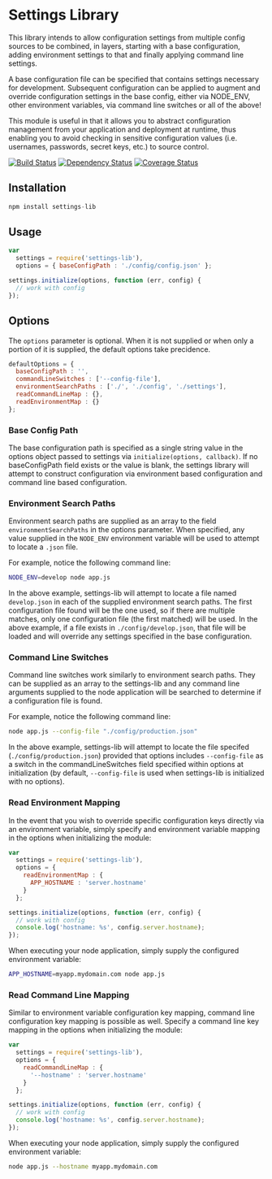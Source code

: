 # Settings Library

This library intends to allow configuration settings from multiple config sources to be combined, in layers, starting with a base configuration, adding environment settings to that and finally applying command line settings.

A base configuration file can be specified that contains settings necessary for development. Subsequent configuration can be applied to augment and override configuration settings in the base config, either via NODE_ENV, other environment variables, via command line switches or all of the above!

This module is useful in that it allows you to abstract configuration management from your application and deployment at runtime, thus enabling you to avoid checking in sensitive configuration values (i.e. usernames, passwords, secret keys, etc.) to source control.

[![Build Status](https://secure.travis-ci.org/brozeph/settings-lib.png)](http://travis-ci.org/brozeph/settings-lib)
[![Dependency Status](https://gemnasium.com/brozeph/settings-lib.png)](https://gemnasium.com/brozeph/settings-lib)
[![Coverage Status](https://coveralls.io/repos/brozeph/settings-lib/badge.png)](https://coveralls.io/r/brozeph/settings-lib)

## Installation

```Javascript
npm install settings-lib
```

## Usage

```Javascript
var
  settings = require('settings-lib'),
  options = { baseConfigPath : './config/config.json' };

settings.initialize(options, function (err, config) {
  // work with config
});
```

## Options

The `options` parameter is optional. When it is not supplied or when only a portion of it is supplied, the default options take precidence.

```Javascript
defaultOptions = {
  baseConfigPath : '',
  commandLineSwitches : ['--config-file'],
  environmentSearchPaths : ['./', './config', './settings'],
  readCommandLineMap : {},
  readEnvironmentMap : {}
};
```

### Base Config Path

The base configuration path is specified as a single string value in the options object passed to settings via `initialize(options, callback)`. If no baseConfigPath field exists or the value is blank, the settings library will attempt to construct configuration via environment based configuration and command line based configuration.

### Environment Search Paths

Environment search paths are supplied as an array to the field `environmentSearchPaths` in the options parameter. When specified, any value supplied in the `NODE_ENV` environment variable will be used to attempt to locate a `.json` file.

For example, notice the following command line:

```Bash
NODE_ENV=develop node app.js
```

In the above example, settings-lib will attempt to locate a file named `develop.json` in each of the supplied environment search paths. The first configuration file found will be the one used, so if there are multiple matches, only one configuration file (the first matched) will be used. In the above example, if a file exists in `./config/develop.json`, that file will be loaded and will override any settings specified in the base configuration.

### Command Line Switches

Command line switches work similarly to environment search paths. They can be supplied as an array to the settings-lib and any command line arguments supplied to the node application will be searched to determine if a configuration file is found.

For example, notice the following command line:

```Bash
node app.js --config-file "./config/production.json"
```

In the above example, settings-lib will attempt to locate the file specifed (`./config/production.json`) provided that options includes `--config-file` as a switch in the commandLineSwitches field specified within options at initialization (by default, `--config-file` is used when settings-lib is initialized with no options).

### Read Environment Mapping

In the event that you wish to override specific configuration keys directly via an environment variable, simply specify and environment variable mapping in the options when initializing the module:

```Javascript
var
  settings = require('settings-lib'),
  options = {
    readEnvironmentMap : {
      APP_HOSTNAME : 'server.hostname'
    }
  };

settings.initialize(options, function (err, config) {
  // work with config
  console.log('hostname: %s', config.server.hostname);
});
```

When executing your node application, simply supply the configured environment variable:

```Bash
APP_HOSTNAME=myapp.mydomain.com node app.js
```

### Read Command Line Mapping

Similar to environment variable configuration key mapping, command line configuration key mapping is possible as well. Specify a command line key mapping in the options when initializing the module:

```Javascript
var
  settings = require('settings-lib'),
  options = {
    readCommandLineMap : {
      '--hostname' : 'server.hostname'
    }
  };

settings.initialize(options, function (err, config) {
  // work with config
  console.log('hostname: %s', config.server.hostname);
});
```

When executing your node application, simply supply the configured environment variable:

```Bash
node app.js --hostname myapp.mydomain.com
```
